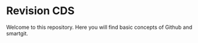 # Revision CDS
Welcome to this repository. Here you will find basic concepts of Github and smartgit.